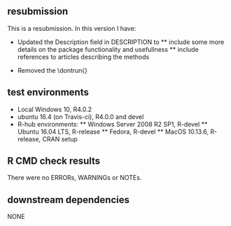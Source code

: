 ## resubmission
This is a resubmission. In this version I have:

* Updated the Description field in DESCRIPTION to
** include some more details on the package functionality and usefullness
** include references to articles describing the methods

* Removed the \dontrun{}

## test environments
* Local Windows 10, R4.0.2
* ubuntu 16.4 (on Travis-ci), R4.0.0 and devel
* R-hub environments:
** Windows Server 2008 R2 SP1, R-devel
** Ubuntu 16.04 LTS, R-release
** Fedora, R-devel
** MacOS 10.13.6, R-release, CRAN setup


## R CMD check results
There were no ERRORs, WARNINGs or NOTEs.

## downstream dependencies
NONE
